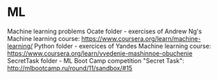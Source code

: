 # ML
Machine learning problems
Ocate folder - exercises of Andrew Ng's Machine learning course: https://www.coursera.org/learn/machine-learning/
Python folder - exercices of Yandes Machine learning course: https://www.coursera.org/learn/vvedenie-mashinnoe-obuchenie
SecretTask folder - ML Boot Camp competition "Secret Task": http://mlbootcamp.ru/round/11/sandbox/#15
